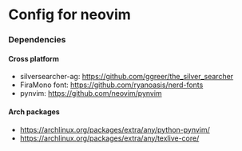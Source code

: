 # Config for neovim

### Dependencies

#### Cross platform

- silversearcher-ag: https://github.com/ggreer/the_silver_searcher
- FiraMono font: https://github.com/ryanoasis/nerd-fonts
- pynvim: https://github.com/neovim/pynvim

#### Arch packages

- https://archlinux.org/packages/extra/any/python-pynvim/
- https://archlinux.org/packages/extra/any/texlive-core/

